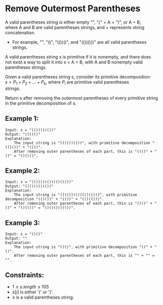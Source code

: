 # Remove Outermost Parentheses

A valid parentheses string is either empty "", "(" + A + ")", or A + B,  
where A and B are valid parentheses strings, and + represents string  
concatenation.

* For example, "", "()", "(())()", and "(()(()))" are all valid  parentheses  
strings.

A valid parentheses string s is primitive if it is nonempty, and there does  
not exist a way to split it into s = A + B, with A and B nonempty valid  
parentheses strings.

Given a valid parentheses string s, consider its primitive decomposition:  
$s = P_1 + P_2 + ... + P_k$, where $P_i$ are primitive valid parentheses  
strings.

Return s after removing the outermost parentheses of every primitive string  
in the primitive decomposition of s.

 

## Example 1:

    Input: s = "(()())(())"
    Output: "()()()"
    Explanation:
        The input string is "(()())(())", with primitive decomposition "(()())" + "(())".
        After removing outer parentheses of each part, this is "()()" + "()" = "()()()".

## Example 2:

    Input: s = "(()())(())(()(()))"
    Output: "()()()()(())"
    Explanation:
        The input string is "(()())(())(()(()))", with primitive decomposition "(()())" + "(())" + "(()(()))".
        After removing outer parentheses of each part, this is "()()" + "()" + "()(())" = "()()()()(())".

## Example 3:

    Input: s = "()()"
    Output: ""
    Explanation:
        The input string is "()()", with primitive decomposition "()" + "()".
        After removing outer parentheses of each part, this is "" + "" = "".

 

## Constraints:

* $1 \le s.length \le 105$
* $s[i]$ is either '(' or ')'.
* s is a valid parentheses string.

